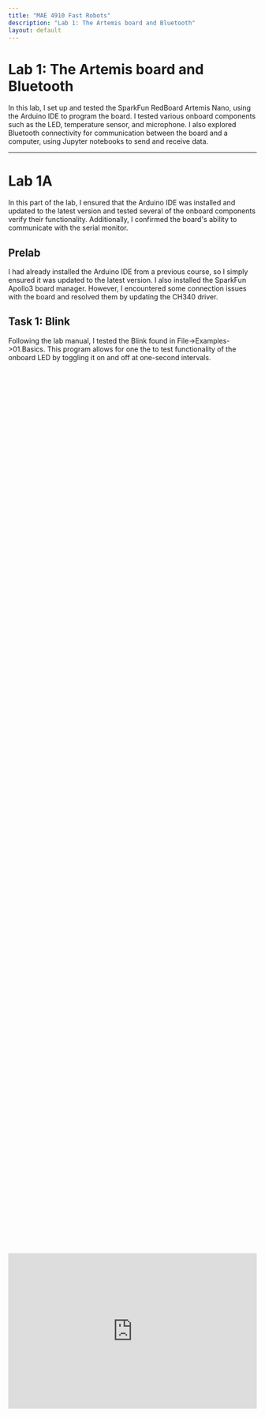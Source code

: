 ```yaml
---
title: "MAE 4910 Fast Robots"
description: "Lab 1: The Artemis board and Bluetooth"
layout: default
---
```


# Lab 1: The Artemis board and Bluetooth
In this lab, I set up and tested the SparkFun RedBoard Artemis Nano, using the Arduino IDE to program the board. I tested various onboard components such as the LED, temperature sensor, and microphone. I also explored Bluetooth connectivity for communication between the board and a computer, using Jupyter notebooks to send and receive data.

* * *

# Lab 1A
In this part of the lab, I ensured that the Arduino IDE was installed and updated to the latest version and tested several of the onboard components verify their functionality. Additionally, I confirmed the board's ability to communicate with the serial monitor.

## Prelab
I had already installed the Arduino IDE from a previous course, so I simply ensured it was updated to the latest version. I also installed the SparkFun Apollo3 board manager. However, I encountered some connection issues with the board and resolved them by updating the CH340 driver.


## Task 1: Blink
Following the lab manual, I tested the Blink found in File->Examples->01.Basics. This program allows for one the to test functionality of the onboard LED by toggling it on and off at one-second intervals.
<div style="display: flex; justify-content: center; align-items: center; height: 100%;">
  <iframe width="560" height="315" src="https://www.youtube.com/embed/KpyS8cVwcT8" title="Fast Robots Lab 1 Task 1: Blink" frameborder="0" allow="accelerometer; autoplay; clipboard-write; encrypted-media; gyroscope; picture-in-picture; web-share" referrerpolicy="strict-origin-when-cross-origin" allowfullscreen></iframe>
</div>
<br>

## Task 2: Serial Monitor
Next, I tested the Example4_Serial sketch found under File -> Examples -> Apollo3. This program allows the user to input a message to the board, which then echoes the message back. This test ensures the proper functionality of the serial monitor and communication between the board and the computer.

![image](../images/lab1/Serial.PNG)


## Task 3: Temperature Sensor Test
I then tested the Example2_analogRead sketch found under File -> Examples -> Apollo3. This example uses the microcontroller’s internal ADC channels to measure various parameters, including the internal die temperature, and prints the sensor data to the serial monitor.

![image](../images/lab1/Serial_Temp.PNG)

However, there are a few issues with the output of Example4_Serial. The serial monitor displays the temp_raw values, which are raw ADC readings from the microcontroller, so these values are not easily interpretable as temperature. Additionally, the internal VCC and VSS voltages are displayed, which were not necessary since the focus is on the temperature data. As a result, I modified the code to output only the temperature in Fahrenheit to the serial monitor.

Original:
```c
Serial.printf("temp (counts): %d, vcc/3 (counts): %d, vss (counts): %d, time (ms) %d\n", temp_raw, vcc_3, vss, millis());
```

Modified:
```c
Serial.printf("temp F (counts):");
Serial.println(temp_f,2);
```

## Task 4: Microphone Test
Finally, I tested the Example1_MicrophoneOutput sketch found under File -> Examples -> PDM. This sketch collects audio data using the PDM microphone on the board, performs an FFT to identify the loudest frequency, and then displays that frequency on the serial monitor. I used my laptop to output various frequencies to test the microphone.
<div style="display: flex; justify-content: center; align-items: center; height: 100%;">
  <iframe width="560" height="315" src="https://www.youtube.com/embed/A70o280L-O4" title="Fast Robots Lab 2 Task 4: Microphone Test" frameborder="0" allow="accelerometer; autoplay; clipboard-write; encrypted-media; gyroscope; picture-in-picture; web-share" referrerpolicy="strict-origin-when-cross-origin" allowfullscreen></iframe>
</div>
<br>

## Discussion
After this lab, I familiarized myself with using some of the board's components, such as the LED, which I’ve used on other microcontrollers, and the microphone, which was new to me. I also relearned using Serial.print to the serial monitor, a skill that will be useful in future labs.
* * *

# Lab 1B

## Prelab

## Task 1: ECHO command
To send a string value from the computer to the Artemis board using the `ECHO` command, I implemented in the echo case to append 'Robot says ->' followed by the input text and a ':)' at the end.
```c
case ECHO:

    char char_arr[MAX_MSG_SIZE];

    // Extract the next value from the command string as a character array
    success = robot_cmd.get_next_value(char_arr);
    if (!success)
        return;

    tx_estring_value.clear();
    tx_estring_value.append("Robot says -> ");
    tx_estring_value.append(char_arr);
    tx_estring_value.append(" :)");
    tx_characteristic_string.writeValue(tx_estring_value.c_str());
    
    break;
```
I then tested it in Python to see if it worked.
```python
ble.send_command(CMD.ECHO, "HiHello")

s = ble.receive_string(ble.uuid['RX_STRING'])
print(s)
```
Ouput
> ```
> Robot says -> HiHello :)
> ```


## Task 2: Sending floats with SEND_THREE_FLOATS
To send three floats to the Artemis board using the `SEND_THREE_FLOATS` command and extract the values in the Arduino sketch, I modified the `SEND_TWO_INTS` case. Instead of two integers (int int_a, int_b), I used three floats (float float_a, float_b, float_c), and I need extracting one additional piece of data and appending it to the `char_array`.
```c
case SEND_THREE_FLOATS:

    float float_a, float_b, float_c;

    // Extract the next value from the command string as an float
    success = robot_cmd.get_next_value(float_a);
    if (!success)
        return;

    // Extract the next value from the command string as an float
    success = robot_cmd.get_next_value(float_b);
    if (!success)
        return;


    // Extract the next value from the command string as an float
    success = robot_cmd.get_next_value(float_c);
    if (!success)
        return;

    Serial.print("Three Floats: ");
    Serial.print(float_a);
    Serial.print(", ");
    Serial.print(float_b);
    Serial.print(", ");
    Serial.println(float_c);

    break;
```
Then, I tested it using the Python script to verify that the floats were correctly sent from my computer to the mircocontroller, where they would be extracted and printed to the serial monitor.
```python
ble.send_command(CMD.SEND_THREE_FLOATS, "1.618|2.718|3.141")
```
![image](../images/lab1/Serial_floats.PNG)

## Task 3: Sending time data with GET_TIME_MILLIS
To add the `GET_TIME_MILLIS command`, I retrieved data from the Artemis's onboard timer using the `millis()` function and then appended the data in a similar manner to the previous tasks.
```c
case GET_TIME_MILLIS: 
    int time;
    time = (int)millis();
    tx_estring_value.clear();
    tx_estring_value.append("T:");
    tx_estring_value.append(time);
    tx_characteristic_string.writeValue(tx_estring_value.c_str());

    Serial.print("Sent back: ");
    Serial.println(tx_estring_value.c_str());

    break;
```
I also added a new command type to `CommandTypes` and the `class CMD(Enum)`.
```c
enum CommandTypes
{
    PING,
    SEND_TWO_INTS,
    SEND_THREE_FLOATS,
    ECHO,
    DANCE,
    SET_VEL,
    GET_TIME_MILLIS,
};
```
```python
class CMD(Enum):
    PING = 0
    SEND_TWO_INTS = 1
    SEND_THREE_FLOATS = 2
    ECHO = 3
    DANCE = 4
    SET_VEL = 5
```
I then tested it in Python to see if it worked.
```python
ble.send_command(CMD.GET_TIME_MILLIS, "")

s = ble.receive_string(ble.uuid['RX_STRING'])
print(s)
```
Ouput
> ```
> T:110092
> ```

## Task 4: Setup Notification Handler
The next step was to set up a notification handler in Python to receive the string value from the Artemis board and extract the time from it. This would allow the data string from the Artemis to be automatically received and printed.
```python
time_data = []

def notification_handler(uuid, notification):
    s = ble.bytearray_to_string(notification)
    print(s)
    time_data.append(s.split(":")[1])
ble.start_notify(ble.uuid['RX_STRING'], notification_handler)
```
I modified my notification handler for Task 7 to receive both time and temperature data. This modification allowed it to differentiate between colons and commas, and assess whether the data contained only time values or both temperature and time values.
```python
import re
time_data, temp_data = [],[]

def notification_handler(uuid, notification):
    s = ble.bytearray_to_string(notification)
    print(s)
    data = re.split(r"[:,\s]+", s)
    time_data.append(int(data[1]))
    if(len(data)>3):
        temp_data.append(float(data[3]))
ble.start_notify(ble.uuid['RX_STRING'], notification_handler)
```

## Task 5: Looping GET_TIME_MILLIS command
I developed a `LOOP_GET_TIME_MILLIS` that continuously retrieves the current time in milliseconds and sends it to the laptop for processing by the notification handler. The logic of `GET_TIME_MILLIS` was incorporated into a while loop, which ran until a specified duration was reached. I also added a new command type to `CommandTypes` and the `class CMD(Enum)`. I also streamlined the process of adding values to the `char_array`. Instead of using a separate append statement for each new data type, I opted to use `sprintf()` to directly format and store the values into the `char_array`.
```c
case LOOP_GET_TIME_MILLIS: {
    int count = 1;
    unsigned long start_time = millis();

    while (millis() - start_time < 5000) {

      // tx_estring_value.clear(); 
      // tx_estring_value.append("T");
      // tx_estring_value.append(count);
      // tx_estring_value.append(":");
      // tx_estring_value.append((int)millis());
      // tx_characteristic_string.writeValue(tx_estring_value.c_str());
      
      tx_estring_value.clear();
      sprintf(tx_estring_value.char_array, "T%d:%d", count, (int)millis());
      tx_characteristic_string.writeValue(tx_estring_value.c_str());
      count++;
    }

    break;
}
```
I then tested it in Python to see if it worked.
```python
ble.send_command(CMD.LOOP_GET_TIME_MILLIS, "")
```
Portion of the Ouput
> ```
> T1:3090580
> T2:3090580
> T3:3090580
> T4:3090581
> T5:3090642
> T6:3090703
> T7:3090703
> T8:3090756
> T9:3090766
> 10:3090766
> ```
146 timestamps were sent by the Arduino in 5 seconds, indicating a data transfer rate of about 29 messages/second.

## Task 6: Using Time Array to in SEND_TIME_DATA
The task required creating an array of timestamps to store a chunk of data and send it all at once, rather than sending each data point individually. I first created a global time_data array, with its size limiting the amount of data that could be stored in the array.

```c
const int array_size = 5000;
int time_data[array_size];
float temp_data[array_size];
```
I then stored values in the time_data array using a while loop, restricted by both a time limit and the maximum amount of data the array could hold. A for loop was subsequently used to retrieve each timestamp from the array and format it into a string for transmission to my computer. I added `memset`because I noticed between some runs of `SEND_TIME_DATA` Python old values would be stored and not replaced.

```c
case SEND_TIME_DATA: {
    memset(time_data, 0, sizeof(time_data));
    int i = 0;

    unsigned long start_time = millis(); 
    while ((millis() - start_time < 10) && (i < array_size)) {
        
        time_data[i] = (int) millis();
        i++;
    }

    //Send back the array
    for (int j = 0; j < array_size; j++) {

      if (time_data[j] != 0) {

        tx_estring_value.clear();
        sprintf(tx_estring_value.char_array, "T%d:%d", j, time_data[j]);
        tx_characteristic_string.writeValue(tx_estring_value.c_str());

      } else break;

    }

    break;
}
```
Python:
```python
ble.send_command(CMD.SEND_TIME_DATA, "")
```
Portion of the Ouput
> ```
> T0:4758603
> T1:4758603
> T2:4758603
> T3:4758603
> T4:4758603
> T5:4758603
> T6:4758603
> T7:4758603
> T8:4758603
> T9:4758603
> T10:4758603
> ```

## Task 7: Send Concurrent Temperature & Time using Arrays
Similar to the previous task, this one requires both time and temperature data to be stored in an array and sent all at once. Since it builds on the previous step, I added a global temp_data array and used the same logic as the previous task populate the array with temperature data and send it to the computer.
```c
case GET_TEMP_READINGS: {
memset(time_data, 0, sizeof(time_data));
memset(temp_data, 0, sizeof(temp_data));
int i = 0;

unsigned long start_time = millis(); 
while ((millis() - start_time < 50) && (i < array_size)) {
    
    time_data[i] = (int) millis();
    temp_data[i] =  (float) getTempDegF();
    i++;
}

//Send back the array
for (int j = 0; j < array_size; j++) {

  if (time_data[j] != 0 || temp_data[j] != 0.0) {

    tx_estring_value.clear();
    sprintf(tx_estring_value.char_array, "T%d:%d, Temp:", j, time_data[j], temp_data[j]);
    tx_estring_value.append(temp_data[j]);
    tx_characteristic_string.writeValue(tx_estring_value.c_str());

  } else break;

}

break;
}
```
Python
```python
ble.send_command(CMD.GET_TEMP_READINGS, "")
```
Portion of the Ouput
> ```
> T0:5686834, Temp:87.186
> T1:5686834, Temp:87.186
> T2:5686834, Temp:87.186
> T3:5686835, Temp:87.186
> T4:5686835, Temp:87.186
> T5:5686835, Temp:86.130
> T6:5686835, Temp:87.186
> T7:5686836, Temp:87.186
> T8:5686836, Temp:87.186
> T9:5686836, Temp:88.242
> T10:5686836, Temp:88.242
> ```

### Step 8: Compare Speed of Sending Individual Time Values (Step 5) vs Sending Time Arrays (Step 6)



## Reflection
This experiment helped me understand...
